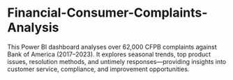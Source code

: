 # Financial-Consumer-Complaints-Analysis
This Power BI dashboard analyses over 62,000 CFPB complaints against Bank of America (2017–2023). It explores seasonal trends, top product issues, resolution methods, and untimely responses—providing insights into customer service, compliance, and improvement opportunities.
